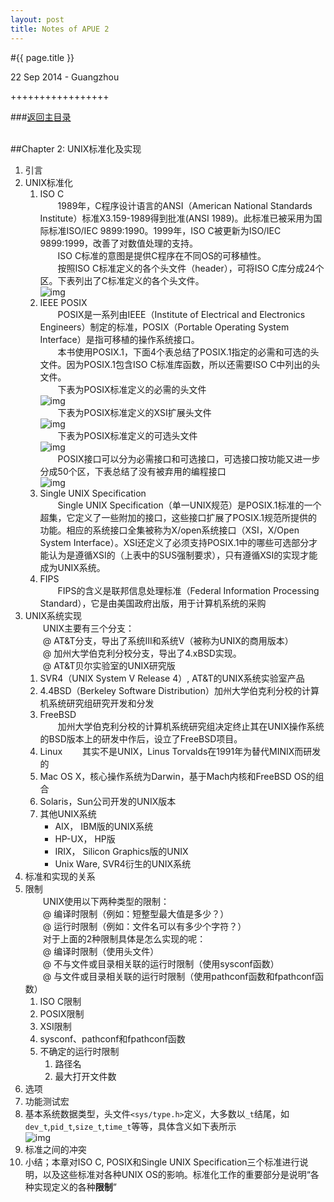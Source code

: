 ```yaml
---
layout: post
title: Notes of APUE 2
---
```


#{{ page.title }}  
<p class="meta">22 Sep 2014 - Guangzhou</p>   
+++++++++++++++++  

###[返回主目录][]  
<br>

##Chapter 2: UNIX标准化及实现
1. 引言
2. UNIX标准化
    1. ISO C  
　　1989年，C程序设计语言的ANSI（American National Standards Institute）标准X3.159-1989得到批准(ANSI 1989)。此标准已被采用为国际标准ISO/IEC 9899:1990。1999年，ISO C被更新为ISO/IEC 9899:1999，改善了对数值处理的支持。  
　　ISO C标准的意图是提供C程序在不同OS的可移植性。  
　　按照ISO C标准定义的各个头文件（header），可将ISO C库分成24个区。下表列出了C标准定义的各个头文件。  
    ![img][2.2.1]
    2. IEEE POSIX   
　　POSIX是一系列由IEEE（Institute of Electrical and Electronics Engineers）制定的标准，POSIX（Portable Operating System Interface）是指可移植的操作系统接口。  
　　本书使用POSIX.1，下面4个表总结了POSIX.1指定的必需和可选的头文件。因为POSIX.1包含ISO C标准库函数，所以还需要ISO C中列出的头文件。  
　　下表为POSIX标准定义的必需的头文件  
    ![img][2.2.2.1]  
　　下表为POSIX标准定义的XSI扩展头文件  
    ![img][2.2.2.2]  
　　下表为POSIX标准定义的可选头文件  
    ![img][2.2.2.3]  
　　POSIX接口可以分为必需接口和可选接口，可选接口按功能又进一步分成50个区，下表总结了没有被弃用的编程接口  
    ![img][2.2.2.4]  
    3. Single UNIX Specification  
　　Single UNIX Specification（单一UNIX规范）是POSIX.1标准的一个超集，它定义了一些附加的接口，这些接口扩展了POSIX.1规范所提供的功能。相应的系统接口全集被称为X/open系统接口（XSI，X/Open System Interface）。XSI还定义了必须支持POSIX.1中的哪些可选部分才能认为是遵循XSI的（上表中的SUS强制要求），只有遵循XSI的实现才能成为UNIX系统。  
    4. FIPS  
　　FIPS的含义是联邦信息处理标准（Federal Information Processing Standard），它是由美国政府出版，用于计算机系统的采购
3. UNIX系统实现  
　　UNIX主要有三个分支：  
　　@ AT&T分支，导出了系统Ⅲ和系统Ⅴ（被称为UNIX的商用版本）  
　　@ 加州大学伯克利分校分支，导出了4.xBSD实现。  
　　@ AT&T贝尔实验室的UNIX研究版  
    1. SVR4（UNIX System V Release 4）, AT&T的UNIX系统实验室产品
    2. 4.4BSD（Berkeley Software Distribution）加州大学伯克利分校的计算机系统研究组研究开发和分发
    3. FreeBSD  
　　加州大学伯克利分校的计算机系统研究组决定终止其在UNIX操作系统的BSD版本上的研发中作后，设立了FreeBSD项目。
    4. Linux
　　其实不是UNIX，Linus Torvalds在1991年为替代MINIX而研发的
    5. Mac OS X，核心操作系统为Darwin，基于Mach内核和FreeBSD OS的组合
    6. Solaris，Sun公司开发的UNIX版本
    7. 其他UNIX系统
        * AIX， IBM版的UNIX系统
        * HP-UX， HP版
        * IRIX， Silicon Graphics版的UNIX
        * Unix Ware, SVR4衍生的UNIX系统  
4. 标准和实现的关系
5. 限制  
　　UNIX使用以下两种类型的限制：  
　　@ 编译时限制（例如：短整型最大值是多少？）  
　　@ 运行时限制（例如：文件名可以有多少个字符？）  
　　对于上面的2种限制具体是怎么实现的呢：  
　　@ 编译时限制（使用头文件）  
　　@ 不与文件或目录相关联的运行时限制（使用sysconf函数）  
　　@ 与文件或目录相关联的运行时限制（使用pathconf函数和fpathconf函数）  
    1. ISO C限制
    2. POSIX限制
    3. XSI限制
    4. sysconf、pathconf和fpathconf函数
    5. 不确定的运行时限制
        1. 路径名
        2. 最大打开文件数
6. 选项
7. 功能测试宏
8. 基本系统数据类型，头文件`<sys/type.h>`定义，大多数以`_t`结尾，如`dev_t`,`pid_t`,`size_t`,`time_t`等等，具体含义如下表所示  
    ![img][2.8]
9. 标准之间的冲突
10. 小结；本章对ISO C, POSIX和Single UNIX Specification三个标准进行说明，以及这些标准对各种UNIX OS的影响。标准化工作的重要部分是说明“各种实现定义的各种**限制**”

<br>

[返回主目录]: /2014/09/22/notes-of-apue.html

[2.2.1]: /images/apue/2.2.1.png "iso c"
[2.2.2.1]: /images/apue/2.2.2.1.png
[2.2.2.2]: /images/apue/2.2.2.2.png
[2.2.2.3]: /images/apue/2.2.2.3.png
[2.2.2.4]: /images/apue/2.2.2.4.png
[2.8]: /images/apue/2.8.png "primitive system data type"
